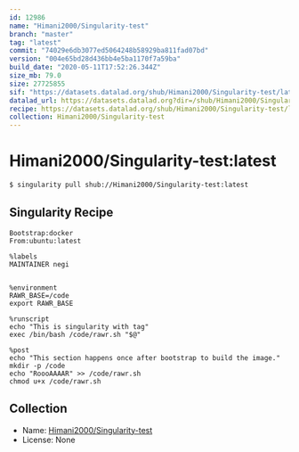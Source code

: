 ```yaml
---
id: 12986
name: "Himani2000/Singularity-test"
branch: "master"
tag: "latest"
commit: "74029e6db3077ed5064248b58929ba811fad07bd"
version: "004e65bd28d436bb4e5ba1170f7a59ba"
build_date: "2020-05-11T17:52:26.344Z"
size_mb: 79.0
size: 27725855
sif: "https://datasets.datalad.org/shub/Himani2000/Singularity-test/latest/2020-05-11-74029e6d-004e65bd/004e65bd28d436bb4e5ba1170f7a59ba.sif"
datalad_url: https://datasets.datalad.org?dir=/shub/Himani2000/Singularity-test/latest/2020-05-11-74029e6d-004e65bd/
recipe: https://datasets.datalad.org/shub/Himani2000/Singularity-test/latest/2020-05-11-74029e6d-004e65bd/Singularity
collection: Himani2000/Singularity-test
---
```


# Himani2000/Singularity-test:latest

```bash
$ singularity pull shub://Himani2000/Singularity-test:latest
```

## Singularity Recipe

```singularity
Bootstrap:docker  
From:ubuntu:latest  

%labels
MAINTAINER negi


%environment
RAWR_BASE=/code
export RAWR_BASE

%runscript
echo "This is singularity with tag"
exec /bin/bash /code/rawr.sh "$@"  

%post  
echo "This section happens once after bootstrap to build the image."  
mkdir -p /code  
echo "RoooAAAAR" >> /code/rawr.sh
chmod u+x /code/rawr.sh
```

## Collection

 - Name: [Himani2000/Singularity-test](https://github.com/Himani2000/Singularity-test)
 - License: None

